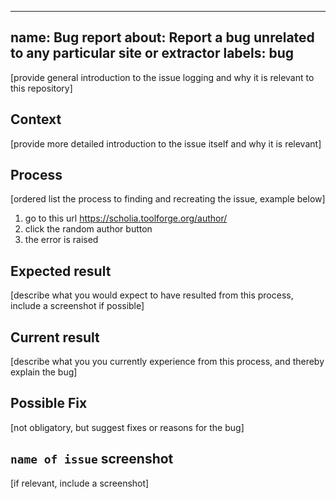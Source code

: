 
---
name: Bug report
about: Report a bug unrelated to any particular site or extractor
labels: bug
---

[provide general introduction to the issue logging and why it is relevant to this repository]

## Context

[provide more detailed introduction to the issue itself and why it is relevant]

## Process

[ordered list the process to finding and recreating the issue, example below]

1. go to this url https://scholia.toolforge.org/author/
2. click the random author button
3. the error is raised

## Expected result

[describe what you would expect to have resulted from this process, include a screenshot if possible]

## Current result

[describe what you you currently experience from this process, and thereby explain the bug]

## Possible Fix

[not obligatory, but suggest fixes or reasons for the bug]

## `name of issue` screenshot

[if relevant, include a screenshot]
